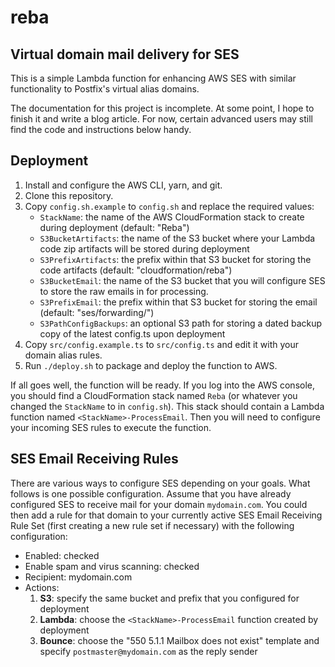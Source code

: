 # reba
## Virtual domain mail delivery for SES

This is a simple Lambda function for enhancing AWS SES with similar functionality to Postfix's virtual alias domains.

The documentation for this project is incomplete. At some point, I hope to finish it and write a blog article. For
now, certain advanced users may still find the code and instructions below handy.

## Deployment

1. Install and configure the AWS CLI, yarn, and git.
2. Clone this repository.
3. Copy `config.sh.example` to `config.sh` and replace the required values:
	* `StackName`: the name of the AWS CloudFormation stack to create during deployment (default: "Reba")
	* `S3BucketArtifacts`: the name of the S3 bucket where your Lambda code zip artifacts will be stored during deployment
	* `S3PrefixArtifacts`: the prefix within that S3 bucket for storing the code artifacts (default: "cloudformation/reba")
	* `S3BucketEmail`: the name of the S3 bucket that you will configure SES to store the raw emails in for processing.
	* `S3PrefixEmail`: the prefix within that S3 bucket for storing the email (default: "ses/forwarding/")
	* `S3PathConfigBackups`: an optional S3 path for storing a dated backup copy of the latest config.ts upon deployment
4. Copy `src/config.example.ts` to `src/config.ts` and edit it with your domain alias rules.
5. Run `./deploy.sh` to package and deploy the function to AWS.

If all goes well, the function will be ready. If you log into the AWS console, you should find a CloudFormation stack
named `Reba` (or whatever you changed the `StackName` to in `config.sh`). This stack should contain a Lambda function
named `<StackName>-ProcessEmail`. Then you will need to configure your incoming SES rules to execute the function.

## SES Email Receiving Rules

There are various ways to configure SES depending on your goals. What follows is one possible configuration. Assume
that you have already configured SES to receive mail for your domain `mydomain.com`. You could then add a rule for
that domain to your currently active SES Email Receiving Rule Set (first creating a new rule set if necessary) with
the following configuration:

* Enabled: checked
* Enable spam and virus scanning: checked
* Recipient: mydomain.com
* Actions:
	1. **S3**: specify the same bucket and prefix that you configured for deployment
	2. **Lambda**: choose the `<StackName>-ProcessEmail` function created by deployment
	3. **Bounce**: choose the "550 5.1.1 Mailbox does not exist" template and specify `postmaster@mydomain.com` as the reply sender
